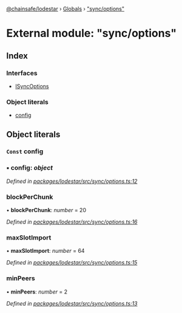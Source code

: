 [@chainsafe/lodestar](../README.md) › [Globals](../globals.md) › ["sync/options"](_sync_options_.md)

# External module: "sync/options"

## Index

### Interfaces

* [ISyncOptions](../interfaces/_sync_options_.isyncoptions.md)

### Object literals

* [config](_sync_options_.md#const-config)

## Object literals

### `Const` config

### ▪ **config**: *object*

*Defined in [packages/lodestar/src/sync/options.ts:12](https://github.com/ChainSafe/lodestar/blob/1d5598773/packages/lodestar/src/sync/options.ts#L12)*

###  blockPerChunk

• **blockPerChunk**: *number* = 20

*Defined in [packages/lodestar/src/sync/options.ts:16](https://github.com/ChainSafe/lodestar/blob/1d5598773/packages/lodestar/src/sync/options.ts#L16)*

###  maxSlotImport

• **maxSlotImport**: *number* = 64

*Defined in [packages/lodestar/src/sync/options.ts:15](https://github.com/ChainSafe/lodestar/blob/1d5598773/packages/lodestar/src/sync/options.ts#L15)*

###  minPeers

• **minPeers**: *number* = 2

*Defined in [packages/lodestar/src/sync/options.ts:13](https://github.com/ChainSafe/lodestar/blob/1d5598773/packages/lodestar/src/sync/options.ts#L13)*
